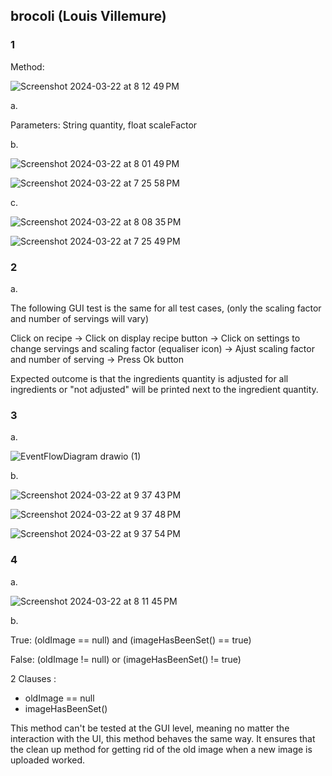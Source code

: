 ## brocoli (Louis Villemure)

### 1

Method:

![Screenshot 2024-03-22 at 8 12 49 PM](https://github.com/lo-vil/temp/assets/94203138/9a2cf9b6-51c2-4a4c-a7c3-c248355fab95)


a.

Parameters: String quantity, float scaleFactor

b.

![Screenshot 2024-03-22 at 8 01 49 PM](https://github.com/lo-vil/temp/assets/94203138/9603cfc6-24b1-4e8b-856d-a4999f083153)

![Screenshot 2024-03-22 at 7 25 58 PM](https://github.com/lo-vil/temp/assets/94203138/13bcc599-e6fd-4f1c-916e-64fd02fa448e)

c.

![Screenshot 2024-03-22 at 8 08 35 PM](https://github.com/lo-vil/temp/assets/94203138/d88830b0-914e-494b-b092-d499253f339c)

![Screenshot 2024-03-22 at 7 25 49 PM](https://github.com/lo-vil/temp/assets/94203138/f855bdfb-0a6a-4717-9f07-08339acb2ba5)


### 2

a.

The following GUI test is the same for all test cases, (only the scaling factor and number of servings will vary)

Click on recipe -> Click on display recipe button -> Click on settings to change servings and scaling factor (equaliser icon) -> Ajust scaling factor and number of serving -> Press Ok button

Expected outcome is that the ingredients quantity is adjusted for all ingredients or "not adjusted" will be printed next to the ingredient quantity.

### 3

a.

![EventFlowDiagram drawio (1)](https://github.com/lo-vil/temp/assets/94203138/9ea63275-075f-4739-8cad-574d6fd339ec)

b.

![Screenshot 2024-03-22 at 9 37 43 PM](https://github.com/lo-vil/temp/assets/94203138/23fb3e0e-8374-4652-b6b9-c1cc2f597f2b)

![Screenshot 2024-03-22 at 9 37 48 PM](https://github.com/lo-vil/temp/assets/94203138/7bc06caf-d160-4bdb-81b4-f20ac41e997d)

![Screenshot 2024-03-22 at 9 37 54 PM](https://github.com/lo-vil/temp/assets/94203138/687a5878-af1d-4189-88c3-aedfdddfe430)


### 4

a. 

![Screenshot 2024-03-22 at 8 11 45 PM](https://github.com/lo-vil/temp/assets/94203138/d796141e-0b2c-458c-a94a-03e3b8849100)


b. 

True: (oldImage == null) and (imageHasBeenSet() == true)

False: (oldImage != null) or (imageHasBeenSet() != true)


2 Clauses : 
* oldImage == null 
* imageHasBeenSet()

This method can't be tested at the GUI level, meaning no matter the interaction with the UI, this method behaves the same way. It ensures that the clean up method for getting rid of the old image when a new image is uploaded worked.
